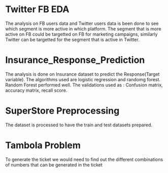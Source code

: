 
# Twitter FB EDA



The analysis on FB users data and Twitter users data is been done to see which segment is more active in which platform. 
The segment that is more active on FB could be targetted on FB for marketing campaigns, similarly Twitter can be targetted for the segment that is active in Twitter.





# Insurance_Response_Prediction


The analysis is done on Insurance dataset to predict the Response(Target variable). The algorithms used are logistic regression and randomg forest. Random Forest performed well. The validations used as : Confusion matrix, accuracy matrix, recall score. 





# SuperStore Preprocessing



The dataset is processed to have the train and test datasets prepared.






# Tambola Problem




To generate the ticket we would need to find out the different combinations of numbers that can be generated in the ticket

